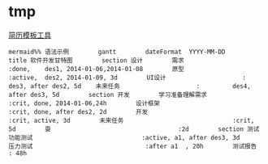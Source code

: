 # tmp

[简历模板工具](https://rxresu.me/)

 ```mermaid%% 语法示例        gantt        dateFormat  YYYY-MM-DD        title 软件开发甘特图        section 设计        需求                      :done,    des1, 2014-01-06,2014-01-08        原型                      :active,  des2, 2014-01-09, 3d        UI设计                     :         des3, after des2, 5d    未来任务                     :         des4, after des3, 5d        section 开发        学习准备理解需求                      :crit, done, 2014-01-06,24h        设计框架                             :crit, done, after des2, 2d        开发                                 :crit, active, 3d        未来任务                              :crit, 5d        耍                                   :2d        section 测试        功能测试                              :active, a1, after des3, 3d        压力测试                               :after a1  , 20h        测试报告                               : 48h```
